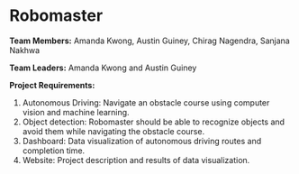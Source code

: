 # Robomaster

**Team Members:** Amanda Kwong, Austin Guiney, Chirag Nagendra, Sanjana Nakhwa

**Team Leaders:** Amanda Kwong and Austin Guiney

**Project Requirements:**
1. Autonomous Driving: Navigate an obstacle course using computer vision and machine learning.
2. Object detection: Robomaster should be able to recognize objects and avoid them while navigating the obstacle course.
3. Dashboard: Data visualization of autonomous driving routes and completion time.
4. Website: Project description and results of data visualization. 
